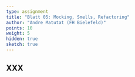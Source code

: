 ```yaml
---
type: assignment
title: "Blatt 05: Mocking, Smells, Refactoring"
author: "Andre Matutat (FH Bielefeld)"
points: 10
weight: 5
hidden: true
sketch: true
---
```



## XXX
